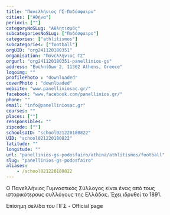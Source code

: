 ```yaml
---
title: "Πανελλήνιος ΓΣ-Ποδόσφαιρο"
cities: ["Αθήνα"]
perioxi: [""]
categoryNoSLug: "Αθλητισμός"
subcategoriesNoSLug: ["Ποδόσφαιρο"]
categories: ["athlitismos"]
subcategories: ["football"]
orgUID: "org241120180351"
organisation: "Πανελλήνιος ΓΣ"
orgurl: "org241120180351-panellinios-gs"
address: "Ευελπίδων 2, 11362 Athens, Greece"
logoimg: ""
profilePhoto : "downloaded"
coverPhoto : "downloaded"
website: "www.panelliniosac.gr/"
facebook: "www.facebook.com/panellinios.gr/"
phone: ""
email: "info@panelliniosac.gr"
courses: ""
places: [""]
rensponsibles: ""
zipcode: [""]
schoolsUID: "school021220180822"
UID: "school021220180822"
latitude: ""
longitude: ""
url: "panellinios-gs-podosfairo/athina/athlitismos/football"
slug: "panellinios-gs-podosfairo"
aliases:
    - /school021220180822
---
```



Ο Πανελλήνιος Γυμναστικός Σύλλογος είναι ένας από τους ιστορικότερους συλλόγους της Ελλάδας. Έχει ιδρυθεί το 1891.

Επίσημη σελίδα του ΠΓΣ - Official page